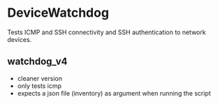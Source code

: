 # DeviceWatchdog
Tests ICMP and SSH connectivity and SSH authentication to network devices.

## watchdog_v4
* cleaner version
* only tests icmp
* expects a json file (inventory) as argument when running the script

